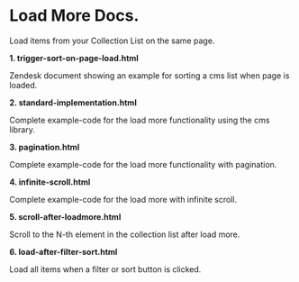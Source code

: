 # Load More Docs.

Load items from your Collection List on the same page.

**1. trigger-sort-on-page-load.html**

Zendesk document showing an example for sorting a cms list when page is loaded.

**2. standard-implementation.html**

Complete example-code for the load more functionality using the cms library.

**3. pagination.html**

Complete example-code for the load more functionality with pagination.


**4. infinite-scroll.html**

Complete example-code for the load more with infinite scroll.

**5. scroll-after-loadmore.html**

Scroll to the N-th element in the collection list after load more.

**6. load-after-filter-sort.html**

Load all items when a filter or sort button is clicked.



